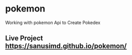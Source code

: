 # pokemon
Working with pokemon Api to Create Pokedex 

## Live Project https://sanusimd.github.io/pokemon/
